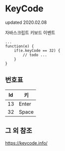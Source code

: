 # KeyCode
updated 2020.02.08

자바스크립트 키보드 이벤트
```
...
function(e) {
    if(e.keyCode == 32) {
        // todo ...
    }
}
```
## 번호표
|Id|키|
|---|----|
|13|Enter|
|32|Space|

## 그 외 참조
https://keycode.info/